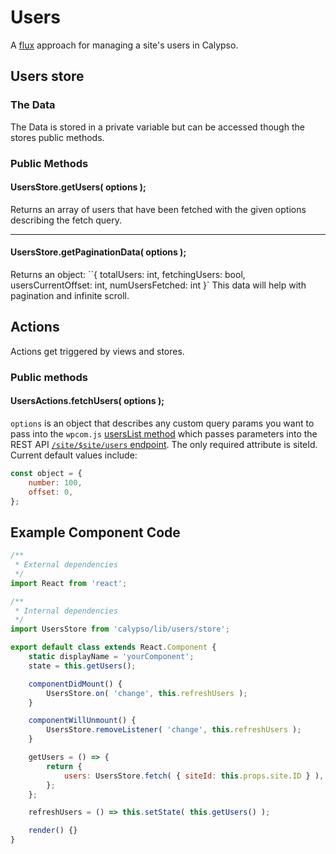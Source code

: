 # Users

A [flux](https://facebook.github.io/flux/docs/overview.html#content) approach for managing a site's users in Calypso.

## Users store

### The Data

The Data is stored in a private variable but can be accessed though the stores public methods.

### Public Methods

#### UsersStore.getUsers( options );

Returns an array of users that have been fetched with the given options describing the fetch query.

---

#### UsersStore.getPaginationData( options );

Returns an object: ``{ totalUsers: int, fetchingUsers: bool, usersCurrentOffset: int, numUsersFetched: int }`
This data will help with pagination and infinite scroll.

## Actions

Actions get triggered by views and stores.

### Public methods

#### UsersActions.fetchUsers( options );

`options` is an object that describes any custom query params you want to pass into the `wpcom.js` [usersList method](https://github.com/Automattic/wpcom.js/blob/HEAD/docs/site.md#siteuserslistquery-fn) which passes parameters into the REST API [`/site/$site/users` endpoint](https://developer.wordpress.com/docs/api/1.1/get/sites/%24site/users/). The only required attribute is siteId. Current default values include:

```js
const object = {
	number: 100,
	offset: 0,
};
```

## Example Component Code

```js
/**
 * External dependencies
 */
import React from 'react';

/**
 * Internal dependencies
 */
import UsersStore from 'calypso/lib/users/store';

export default class extends React.Component {
	static displayName = 'yourComponent';
	state = this.getUsers();

	componentDidMount() {
		UsersStore.on( 'change', this.refreshUsers );
	}

	componentWillUnmount() {
		UsersStore.removeListener( 'change', this.refreshUsers );
	}

	getUsers = () => {
		return {
			users: UsersStore.fetch( { siteId: this.props.site.ID } ),
		};
	};

	refreshUsers = () => this.setState( this.getUsers() );

	render() {}
}
```
